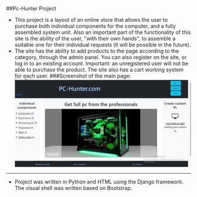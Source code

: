 ##Pc-Hunter Project
- This project is a layout of an online store that allows the user to purchase both individual components for the computer, and a fully assembled system unit. Also an important part of the functionality of this site is the ability of the user, "with their own hands", to assemble a suitable one for their individual requests (it will be possible in the future).<br/>
- The site has the ability to add products to the page according to the category, through the admin panel. You can also register on the site, or log in to an existing account. Important: an unregistered user will not be able to purchase the product. The site also has a cart working system for each user.
###Screenshot of the main page:
![logo](https://github.com/Englishman-in-newYork/PC-Hunter/blob/Secondversion/media/4%20readme1.jpg?raw=true)

____
- Project was written in Python and HTML using the Django framework. The visual shell was written based on Bootstrap.


